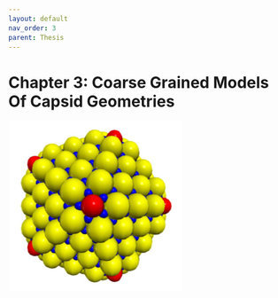 ```yaml
---
layout: default
nav_order: 3
parent: Thesis
---
```


# Chapter 3: Coarse Grained Models Of Capsid Geometries
![myimg](img.png)
